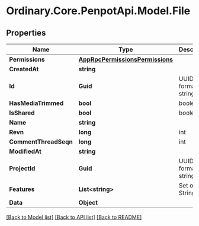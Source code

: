 # Ordinary.Core.PenpotApi.Model.File

## Properties

Name | Type | Description | Notes
------------ | ------------- | ------------- | -------------
**Permissions** | [**AppRpcPermissionsPermissions**](AppRpcPermissionsPermissions.md) |  | 
**CreatedAt** | **string** |  | 
**Id** | **Guid** | UUID formatted string | 
**HasMediaTrimmed** | **bool** | boolean | 
**IsShared** | **bool** | boolean | 
**Name** | **string** |  | 
**Revn** | **long** | int | 
**CommentThreadSeqn** | **long** | int | 
**ModifiedAt** | **string** |  | 
**ProjectId** | **Guid** | UUID formatted string | 
**Features** | **List&lt;string&gt;** | Set of Strings | 
**Data** | **Object** |  | [optional] 

[[Back to Model list]](../README.md#documentation-for-models) [[Back to API list]](../README.md#documentation-for-api-endpoints) [[Back to README]](../README.md)

